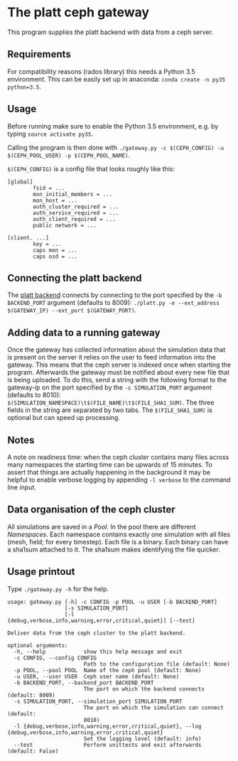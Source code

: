 # The platt ceph gateway #

This program supplies the platt backend with data from a ceph server.


## Requirements ##

For compatibility reasons (rados library) this needs a Python 3.5 environment.
This can be easily set up in anaconda: `conda create -n py35 python=3.5`.


## Usage ##

Before running make sure to enable the Python 3.5 environment, e.g. by typing
`source activate py35`.

Calling the program is then done with `./gateway.py -c $(CEPH_CONFIG) -u
$(CEPH_POOL_USER) -p $(CEPH_POOL_NAME)`.

`$(CEPH_CONFIG)` is a config file that looks roughly like this:

```
[global]
        fsid = ...
        mon_initial_members = ...
        mon_host = ...
        auth_cluster_required = ...
        auth_service_required = ...
        auth_client_required = ...
        public network = ...

[client. ...]
        key = ...
        caps mon = ...
        caps osd = ...
```


## Connecting the platt backend ##

The [platt backend](https://github.com/Klump3n/platt-backend) connects by
connecting to the port specified by the `-b BACKEND_PORT` argument (defaults to
8009): `./platt.py -e --ext_address $(GATEWAY_IP) --ext_port $(GATEWAY_PORT)`.


## Adding data to a running gateway ##

Once the gateway has collected information about the simulation data that is
present on the server it relies on the user to feed information into the
gateway. This means that the ceph server is indexed once when starting the
program. Afterwards the gateway must be notified about every new file that is
being uploaded. To do this, send a string with the following format to the
gateway-ip on the port specified by the `-s SIMULATION_PORT` argument (defaults
to 8010): `$(SIMULATION_NAMESPACE)\t$(FILE_NAME)\t$(FILE_SHA1_SUM)`. The three
fields in the string are separated by two tabs. The `$(FILE_SHA1_SUM)` is
optional but can speed up processing.


## Notes ##

A note on readiness time: when the ceph cluster contains many files across many
namespaces the starting time can be upwards of 15 minutes. To assert that things
are actually happening in the background it may be helpful to enable verbose
logging by appending `-l verbose` to the command line input.


## Data organisation of the ceph cluster ##

All simulations are saved in a _Pool_. In the pool there are different
_Namespaces_. Each namespace contains exactly one simulation with all files
(mesh, field; for every timestep). Each file is a binary. Each binary can have a
sha1sum attached to it. The sha1sum makes identifying the file quicker.


## Usage printout ##

Type `./gateway.py -h` for the help.

```
usage: gateway.py [-h] -c CONFIG -p POOL -u USER [-b BACKEND_PORT]
                  [-s SIMULATION_PORT]
                  [-l {debug,verbose,info,warning,error,critical,quiet}] [--test]

Deliver data from the ceph cluster to the platt backend.

optional arguments:
  -h, --help            show this help message and exit
  -c CONFIG, --config CONFIG
                        Path to the configuration file (default: None)
  -p POOL, --pool POOL  Name of the ceph pool (default: None)
  -u USER, --user USER  Ceph user name (default: None)
  -b BACKEND_PORT, --backend_port BACKEND_PORT
                        The port on which the backend connects (default: 8009)
  -s SIMULATION_PORT, --simulation_port SIMULATION_PORT
                        The port on which the simulation can connect (default:
                        8010)
  -l {debug,verbose,info,warning,error,critical,quiet}, --log {debug,verbose,info,warning,error,critical,quiet}
                        Set the logging level (default: info)
  --test                Perform unittests and exit afterwards (default: False)
```
